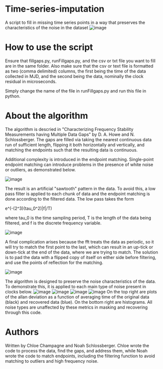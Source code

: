 # Time-series-imputation
A script to fill in missing time series points in a way that preserves the characteristics of the noise in the dataset
![image](https://user-images.githubusercontent.com/39776793/132546232-6f5c83db-d535-44ee-8dcf-b70481f8d5b8.png)
# How to use the script

Ensure that fillgaps.py, runFillgaps.py, and the csv or txt file you want to fill are in the same folder. 
Also make sure that the csv or text file is formatted as two (comma delimited) columns, the first being the time of the data collected in MJD, and the second being the data, nominally the clock residual in microseconds.

Simply change the name of the file in runFillgaps.py and run this file in python.

# About the algorithm
The algorithm is descried in "Characterizing Frequency Stability Measurements having Multiple Data Gaps" by D. A. Howe and N. Schlossberger.
The gaps are filled via taking the nearest continuous data run of sufficient length, flipping it both horizontally and vertically, and matching the endpoints such that the resulting data is continuous.

Additional complexity is introduced in the endpoint matching.  Single-point endpoint matching can introduce problems in the presence of white noise or outliers, as demonstrated below.

![image](https://user-images.githubusercontent.com/39776793/132553326-19be783c-da27-4445-8b4c-98b9e859d055.png)

The result is an artificial "sawtooth" pattern in the data. To avoid this, a low pass filter is applied to each chunk of data and the endpoint matching is done according to the filtered data. The low pass takes the form

e^(-(2^3)(tau_0^2)|f|/T)

where tau_0 is the time sampling period, T is the length of the data being filtered, and f is the discrete frequency variable.

![image](https://user-images.githubusercontent.com/39776793/132553213-358285a6-65dd-4c16-8ad0-40e3470b984a.png)


A final complication arises because the fft treats the data as periodic, so it will try to match the first point to the last, which can result in an up-tick or down-tick at the end of the data, where we are trying to match. The solution is to pad the data with a flipped copy of itself on either side before filtering, and use the points of reflection for the matching.

![image](https://user-images.githubusercontent.com/39776793/132553286-23cb80fa-73fa-4a8d-87dc-11b23307b7e7.png)

The algorithm is designed to preserve the noise characteristics of the data. To demonstrate this, it is applied to each main type of noise present in clocks below.
![image](https://user-images.githubusercontent.com/39776793/132937067-cf3838cb-cad7-4db3-a329-350d41ce05aa.png)
![image](https://user-images.githubusercontent.com/39776793/132937061-a0306390-52e8-4db9-994b-a7e00cfdc45b.png)
![image](https://user-images.githubusercontent.com/39776793/132937075-d98c8417-16c1-411c-ad52-f2fb50995a53.png)
![image](https://user-images.githubusercontent.com/39776793/132937084-2ec95a38-7005-48fc-8458-59e8bb3fa806.png)
On the top right are plots of the allan deviation as a function of averaging time of the original data (black) and recovered data (blue). On the bottom right are histograms. All noise types are unaffected by these metrics in masking and recovering through this code.

# Authors
Written by Chloe Champagne and Noah Schlossberger. Chloe wrote the code to process the data, find the gaps, and address them, while Noah wrote the code to match endpoints, including the filtering function to avoid matching to outliers and high frequency noise.
